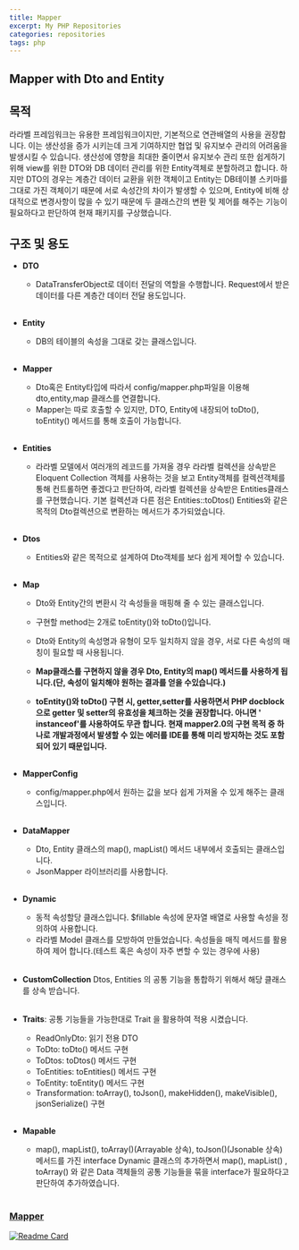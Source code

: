 ```yaml
---
title: Mapper
excerpt: My PHP Repositories
categories: repositories
tags: php
---
```


## Mapper with Dto and Entity

## 목적

라라벨 프레임워크는 유용한 프레임워크이지만, 기본적으로 연관배열의 사용을 권장합니다. 이는 생산성을 증가 시키는데 크게 기여하지만 협업 및 유지보수 관리의 어려움을 발생시킬 수 있습니다. 생산성에 영향을 최대한
줄이면서 유지보수 관리 또한 쉽게하기 위해 view를 위한 DTO와 DB 데이터 관리를 위한 Entity객체로 분할하려고 합니다. 하지만 DTO의 경우는 계층간 데이터 교환을 위한 객체이고 Entity는 DB테이블
스키마를 그대로 가진 객체이기 때문에 서로 속성간의 차이가 발생할 수 있으며, Entity에 비해 상대적으로 변경사항이 많을 수 있기 때문에 두 클래스간의 변환 및 제어를 해주는 기능이 필요하다고 판단하여 현재
패키지를 구상했습니다.

## 구조 및 용도

- **DTO**
    - DataTransferObject로 데이터 전달의 역할을 수행합니다. Request에서 받은 데이터를 다른 계층간 데이터 전달 용도입니다.
      <br><br>

- **Entity**
    - DB의 테이블의 속성을 그대로 갖는 클래스입니다.
      <br><br>

- **Mapper**
    - Dto혹은 Entity타입에 따라서 config/mapper.php파일을 이용해 dto,entity,map 클래스를 연결합니다.
    - Mapper는 따로 호출할 수 있지만, DTO, Entity에 내장되어 toDto(), toEntity() 메서드를 통해 호출이 가능합니다.
      <br><br>

- **Entities**
    - 라라벨 모델에서 여러개의 레코드를 가져올 경우 라라벨 컬렉션을 상속받은 Eloquent Collection 객체를 사용하는 것을 보고 Entity객체를 컬렉션객체를 통해 컨트롤하면 좋겠다고 판단하여,
      라라벨 컬렉션을 상속받은 Entities클래스를 구현했습니다. 기본 컬렉션과 다른 점은 Entities::toDtos() Entities와 같은 목적의 Dto컬렉션으로 변환하는 메서드가 추가되었습니다.
      <br><br>

- **Dtos**
    - Entities와 같은 목적으로 설계하여 Dto객체를 보다 쉽게 제어할 수 있습니다.
      <br><br>

- **Map**
    - Dto와 Entity간의 변환시 각 속성들을 매핑해 줄 수 있는 클래스입니다.
    - 구현할 method는 2개로 toEntity()와 toDto()입니다.<br>
    - Dto와 Entity의 속성명과 유형이 모두 일치하지 않을 경우, 서로 다른 속성의 매칭이 필요할 때 사용됩니다.

    - **Map클래스를 구현하지 않을 경우 Dto, Entity의 map() 메서드를 사용하게 됩니다.(단, 속성이 일치해야 원하는 결과를 얻을 수있습니다.)**
    - **toEntity()와 toDto() 구현 시, getter,setter를 사용하면서 PHP docblock으로 getter 및 setter의 유효성을 체크하는 것을 권장합니다. 아니면 '
      instanceof'를 사용하여도 무관 합니다. 현재 mapper2.0의 구현 목적 중 하나로 개발과정에서 발생할 수 있는 에러를 IDE를 통해 미리 방지하는 것도 포함되어 있기 때문입니다.**
      <br>
      <br>

- **MapperConfig**
    - config/mapper.php에서 원하는 값을 보다 쉽게 가져올 수 있게 해주는 클래스입니다.
      <br>
      <br>
- **DataMapper**
    - Dto, Entity 클래스의 map(), mapList() 메서드 내부에서 호출되는 클래스입니다.
    - JsonMapper 라이브러리를 사용합니다.
      <br>
      <br>
- **Dynamic**
    - 동적 속성할당 클래스입니다. $fillable 속성에 문자열 배열로 사용할 속성을 정의하여 사용합니다.
    - 라라벨 Model 클래스를 모방하여 만들었습니다. 속성들을 매직 메서드를 활용하여 제어 합니다.(테스트 혹은 속성이 자주 변할 수 있는 경우에 사용)
      <br>
      <br>
- **CustomCollection**
  Dtos, Entities 의 공통 기능을 통합하기 위해서 해당 클래스를 상속 받습니다.
  <br>
  <br>
- **Traits**:
  공통 기능들을 가능한대로 Trait 을 활용하여 적용 시켰습니다.
    - ReadOnlyDto: 읽기 전용 DTO
    - ToDto: toDto() 메서드 구현
    - ToDtos: toDtos() 메서드 구현
    - ToEntities: toEntities() 메서드 구현
    - ToEntity: toEntity() 메서드 구현
    - Transformation: toArray(), toJson(), makeHidden(), makeVisible(), jsonSerialize() 구현
      <br>
      <br>
- **Mapable**
    - map(), mapList(), toArray()(Arrayable 상속), toJson()(Jsonable 상속) 메서드를 가진 interface Dynamic 클래스의 추가하면서 map(),
      mapList()
      , toArray() 와 같은 Data 객체들의 공통 기능들을 묶을 interface가 필요하다고 판단하여 추가하였습니다.
      <br><br>
      
### [Mapper](https://github.com/meteormin/mapper)
[![Readme Card](https://github-readme-stats.vercel.app/api/pin/?username=meteormin&repo=mapper&show_owner=true&theme=nord)](https://github.com/meteormin/mapper)

